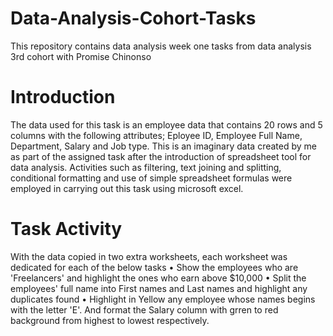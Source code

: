 # Data-Analysis-Cohort-Tasks
This repository contains data analysis week one tasks from data analysis 3rd cohort with Promise Chinonso
# Introduction
The data used for this task is an employee data that contains 20 rows and 5 columns with the following attributes;
Eployee ID, Employee Full Name, Department, Salary and Job type. This is an imaginary data created by me as part of the assigned task after the introduction of spreadsheet tool for data analysis.
Activities such as filtering, text joining and splitting, conditional formatting and use of simple spreadsheet formulas were employed in carrying out this task using microsoft excel.
# Task Activity
With the data copied in two extra worksheets, each worksheet was dedicated for each of the below tasks
 • Show the employees who are 'Freelancers' and highlight the ones who earn above $10,000
 • Split the employees' full name into First names and Last names and highlight any duplicates found
 • Highlight in Yellow any employee whose names begins with the letter 'E'. And format the Salary column  with grren to red background from highest to lowest respectively.
